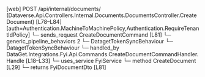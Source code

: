 [web] POST /api/internal/documents/  (Dataverse.Api.Controllers.Internal.Documents.DocumentsController.CreateDocument)  [L78–L84] [auth=Authentication.MachineToMachinePolicy,Authentication.RequireTenantIdPolicy]
  └─ sends_request CreateDocumentCommand [L81]
    └─ generic_pipeline_behaviors 2
      └─ DatagetTokenSyncBehaviour
      └─ DatagetTokenSyncBehaviour
    └─ handled_by DataGet.Integrations.Fyi.Api.Commands.CreateDocumentCommandHandler.Handle [L18–L33]
      └─ uses_service FyiService
        └─ method CreateDocument [L29]
  └─ returns FyiDocumentDto [L81]

